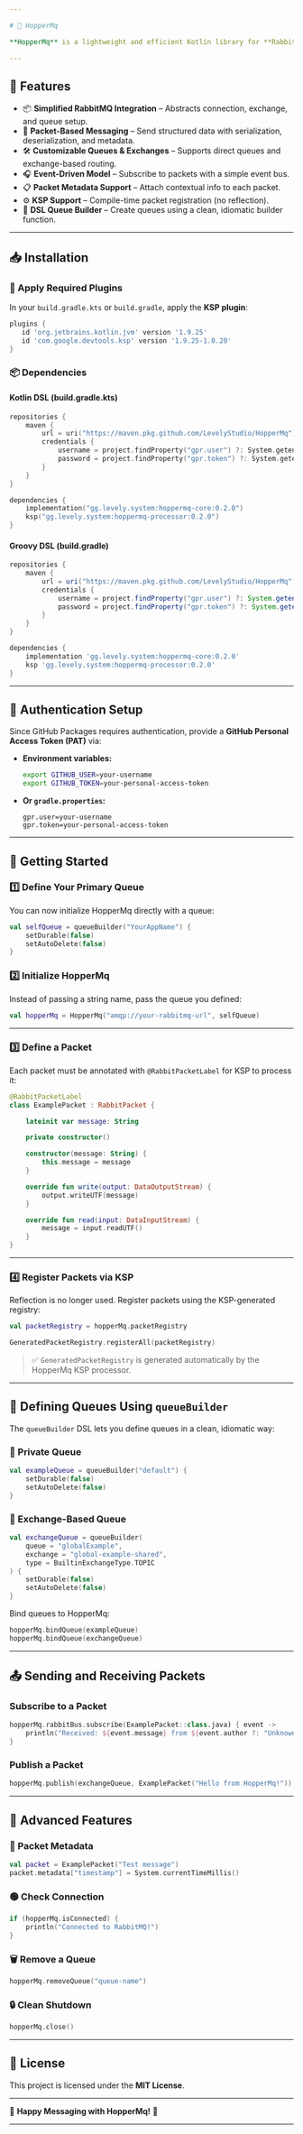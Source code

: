 ```yaml
---

# 🐰 HopperMq

**HopperMq** is a lightweight and efficient Kotlin library for **RabbitMQ**, offering an intuitive API for message queuing, event-driven communication, and structured packet handling — now powered by **KSP (Kotlin Symbol Processing)** for fast, reflection-free packet registration.

---
```


## 🚀 Features

* 📦 **Simplified RabbitMQ Integration** – Abstracts connection, exchange, and queue setup.
* 🎯 **Packet-Based Messaging** – Send structured data with serialization, deserialization, and metadata.
* 🛠 **Customizable Queues & Exchanges** – Supports direct queues and exchange-based routing.
* 🎧 **Event-Driven Model** – Subscribe to packets with a simple event bus.
* 📋 **Packet Metadata Support** – Attach contextual info to each packet.
* ⚙️ **KSP Support** – Compile-time packet registration (no reflection).
* 🧱 **DSL Queue Builder** – Create queues using a clean, idiomatic builder function.

---

## 📥 Installation

### 🔧 Apply Required Plugins

In your `build.gradle.kts` or `build.gradle`, apply the **KSP plugin**:

```groovy
plugins {
   id 'org.jetbrains.kotlin.jvm' version '1.9.25'
   id 'com.google.devtools.ksp' version '1.9.25-1.0.20'
}
```

### 📦 Dependencies

#### Kotlin DSL (build.gradle.kts)

```kotlin
repositories {
    maven {
        url = uri("https://maven.pkg.github.com/LevelyStudio/HopperMq")
        credentials {
            username = project.findProperty("gpr.user") ?: System.getenv("GITHUB_USER")
            password = project.findProperty("gpr.token") ?: System.getenv("GITHUB_TOKEN")
        }
    }
}

dependencies {
    implementation("gg.levely.system:hoppermq-core:0.2.0")
    ksp("gg.levely.system:hoppermq-processor:0.2.0")
}
```

#### Groovy DSL (build.gradle)

```groovy
repositories {
    maven {
        url = uri("https://maven.pkg.github.com/LevelyStudio/HopperMq")
        credentials {
            username = project.findProperty("gpr.user") ?: System.getenv("GITHUB_USER")
            password = project.findProperty("gpr.token") ?: System.getenv("GITHUB_TOKEN")
        }
    }
}

dependencies {
    implementation 'gg.levely.system:hoppermq-core:0.2.0'
    ksp 'gg.levely.system:hoppermq-processor:0.2.0'
}
```

---

## 🔐 Authentication Setup

Since GitHub Packages requires authentication, provide a **GitHub Personal Access Token (PAT)** via:

* **Environment variables:**

  ```sh
  export GITHUB_USER=your-username
  export GITHUB_TOKEN=your-personal-access-token
  ```

* **Or `gradle.properties`:**

  ```properties
  gpr.user=your-username
  gpr.token=your-personal-access-token
  ```

---

## 🎯 Getting Started

### 1️⃣ Define Your Primary Queue

You can now initialize HopperMq directly with a queue:

```kotlin
val selfQueue = queueBuilder("YourAppName") {
    setDurable(false)
    setAutoDelete(false)
}
```

### 2️⃣ Initialize HopperMq

Instead of passing a string name, pass the queue you defined:

```kotlin
val hopperMq = HopperMq("amqp://your-rabbitmq-url", selfQueue)
```

---

### 3️⃣ Define a Packet

Each packet must be annotated with `@RabbitPacketLabel` for KSP to process it:

```kotlin
@RabbitPacketLabel
class ExamplePacket : RabbitPacket {

    lateinit var message: String

    private constructor()

    constructor(message: String) {
        this.message = message
    }

    override fun write(output: DataOutputStream) {
        output.writeUTF(message)
    }

    override fun read(input: DataInputStream) {
        message = input.readUTF()
    }
}
```

---

### 4️⃣ Register Packets via KSP

Reflection is no longer used. Register packets using the KSP-generated registry:

```kotlin
val packetRegistry = hopperMq.packetRegistry

GeneratedPacketRegistry.registerAll(packetRegistry)
```

> ✅ `GeneratedPacketRegistry` is generated automatically by the HopperMq KSP processor.

---

## 🧱 Defining Queues Using `queueBuilder`

The `queueBuilder` DSL lets you define queues in a clean, idiomatic way:

### 🔹 Private Queue

```kotlin
val exampleQueue = queueBuilder("default") {
    setDurable(false)
    setAutoDelete(false)
}
```

### 🔸 Exchange-Based Queue

```kotlin
val exchangeQueue = queueBuilder(
    queue = "globalExample",
    exchange = "global-example-shared",
    type = BuiltinExchangeType.TOPIC
) {
    setDurable(false)
    setAutoDelete(false)
}
```

Bind queues to HopperMq:

```kotlin
hopperMq.bindQueue(exampleQueue)
hopperMq.bindQueue(exchangeQueue)
```

---

## 📤 Sending and Receiving Packets

### Subscribe to a Packet

```kotlin
hopperMq.rabbitBus.subscribe(ExamplePacket::class.java) { event ->
    println("Received: ${event.message} from ${event.author ?: "Unknown"}")
}
```

### Publish a Packet

```kotlin
hopperMq.publish(exchangeQueue, ExamplePacket("Hello from HopperMq!"))
```

---

## 📌 Advanced Features

### 🧠 Packet Metadata

```kotlin
val packet = ExamplePacket("Test message")
packet.metadata["timestamp"] = System.currentTimeMillis()
```

### 🟢 Check Connection

```kotlin
if (hopperMq.isConnected) {
    println("Connected to RabbitMQ!")
}
```

### 🗑 Remove a Queue

```kotlin
hopperMq.removeQueue("queue-name")
```

### 🔒 Clean Shutdown

```kotlin
hopperMq.close()
```

---

## 📜 License

This project is licensed under the **MIT License**.

---

🐰 **Happy Messaging with HopperMq!** 🚀

---
